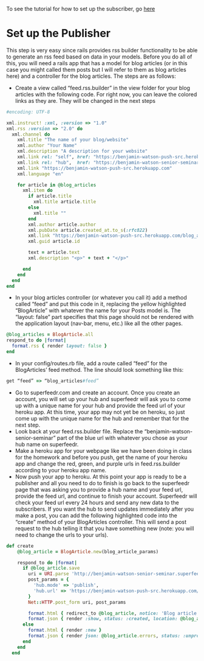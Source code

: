 To see the tutorial for how to set up the subscriber, go [here](https://github.com/americk0/PuSH_subscriber "PuSH subscriber")

# Set up the Publisher

This step is very easy since rails provides rss builder functionality to be able to generate an rss feed based on data in your models. Before you do all of this, you will need a rails app that has a model for blog articles (or in this case you might called them posts but I will refer to them as blog articles here) and a controller for the blog articles. The steps are as follows:

* Create a view called “feed.rss.builder” in the view folder for your blog articles with the following code. For right now, you can leave the colored links as they are. They will be changed in the next steps

```ruby
#encoding: UTF-8

xml.instruct! :xml, :version => "1.0"
xml.rss :version => "2.0" do
  xml.channel do
    xml.title "The name of your blog/website"
    xml.author "Your Name"
    xml.description "A description for your website"
    xml.link rel: "self", href: "https://benjamin-watson-push-src.herokuapp.com/feed.rss", type: "application/rss+xml"
    xml.link rel: "hub",  href: "https://benjamin-watson-senior-seminar.superfeedr.com/"
    xml.link "https://benjamin-watson-push-src.herokuapp.com"
    xml.language "en"

    for article in @blog_articles
      xml.item do
        if article.title
          xml.title article.title
        else
          xml.title ""
        end
        xml.author article.author
        xml.pubDate article.created_at.to_s(:rfc822)
        xml.link "https://benjamin-watson-push-src.herokuapp.com/blog_articles/" + article.id.to_s # + "-" + article.alias
        xml.guid article.id

        text = article.text
        xml.description "<p>" + text + "</p>"

      end
    end
  end
end
```

* In your blog articles controller (or whatever you call it) add a method called “feed” and put this code in it, replacing the yellow highlighted “BlogArticle” with whatever the name for your Posts model is. The “layout: false” part specifies that this page should not be rendered with the application layout (nav-bar, menu, etc.) like all the other pages.

```ruby
@blog_articles = BlogArticle.all
respond_to do |format|
  format.rss { render layout: false }
end
```

* In your config/routes.rb file, add a route called “feed” for the BlogArticles’ feed method. The line should look something like this:

```ruby
get “feed” => “blog_articles#feed”
```

* Go to superfeedr.com and create an account. Once you create an account, you will set up your hub and superfeedr will ask you to come up with a unique name for your hub and provide the feed url of your heroku app. At this time, your app may not yet be on heroku, so just come up with the unique name for the hub and remember that for the next step.
* Look back at your feed.rss.builder file. Replace the “benjamin-watson-senior-seminar” part of the blue url with whatever you chose as your hub name on superfeedr.
* Make a heroku app for your webpage like we have been doing in class for the homework and before you push, get the name of your heroku app and change the red, green, and purple urls in feed.rss.builder according to your heroku app name.
* Now push your app to heroku. At this point your app is ready to be a publisher and all you need to do to finish is go back to the superfeedr page that was asking you to provide a hub name and your feed url, provide the feed url, and continue to finish your account. Superfeedr will check your feed url every 24 hours and send any new data to the subscribers. If you want the hub to send updates immediately after you make a post, you can add the following highlighted code into the “create” method of your BlogArticles controller. This will send a post request to the hub telling it that you have something new (note: you will need to change the urls to your urls).

```ruby
def create
    @blog_article = BlogArticle.new(blog_article_params)

    respond_to do |format|
      if @blog_article.save
        uri = URI.parse 'http://benjamin-watson-senior-seminar.superfeedr.com/'
        post_params = {
          'hub.mode' => 'publish',
          'hub.url' => 'https://benjamin-watson-push-src.herokuapp.com/feed.rss',
        }
        Net::HTTP.post_form uri, post_params

        format.html { redirect_to @blog_article, notice: 'Blog article was successfully created.' }
        format.json { render :show, status: :created, location: @blog_article }
      else
        format.html { render :new }
        format.json { render json: @blog_article.errors, status: :unprocessable_entity }
      end
    end
  end
```
